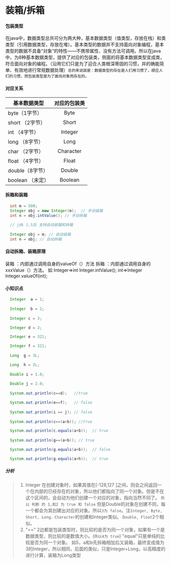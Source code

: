 # 装箱/拆箱

#### 包装类型
在java中，数据类型总共可分为两大种，基本数据类型（值类型，存放在栈）和类类型（引用数据类型，存放在堆）。基本类型的数据并不支持面向对象编程，基本类型的数据不具备“对象”的特性——不携带属性、没有方法可调用。所以在java中，为8种基本数据类型，提供了对应的包装类，侧面的将基本数据类型变成类，符合面向对象的编程。（沿用它们只是为了迎合人类根深蒂固的习惯，并的确能简单、有效地进行常规数据处理）`总的来说就是：数据类型的存在是人们用习惯了，顺应人们的习惯，而包装类型是为了面向对象而存在的。`

#### 对应关系

| 基本数据类型                   | 对应的包装类 |
|  -                                      |        :-:            |
| byte（1字节）                  |    Byte            |
| short （2字节）               |    Short          |
| int  （4字节）                  |    Integer        |
| long （8字节）                |    Long           |
| char  （2字节）               |    Character    |
| float （4字节）                |    Float           |
| double（8字节）             |    Double       |
| boolean  （未定）           |    Boolean      |

#### 拆箱和装箱

```java
  int m = 500;
  Integer obj = new Integer(m);  // 手动装箱
  int n = obj.intValue(); // 手动拆箱
  
  // jdk 1.5后 支持自动装箱和拆箱
  
  Integer obj = m; // 自动装箱
  int n = obj; // 自动拆箱
```
#### 自动拆箱、装箱原理
装箱 ：内部通过调用自身的valueOf（）方法
拆箱 ：内部通过调用自身的xxxValue（）方法。
如 Integer=>int  Integer.intValue();
    int=>Integer   Integer.valueOf(int);

#### 小知识点

```java
  Integer  a = 1;
  
  Integer  b = 2;
  
  Integer c = 3;

  Integer d = 3;

  Integer e = 321;

  Integer f = 321;
  
  Long  g = 3L;

  Long  h = 2L;
  
  Double i = 1.0;
  
  Double j = 2.0;
  
  System.out.println(c==d);   //true

  System.out.println(e==f);   // false
  
  System.out.println(i == j); // false
  
  System.out.println(c==(a+b)); //true

  System.out.println(c.equals(a+b));  // true
  
  System.out.println(g==(a+b)); // true

  System.out.println(g.equals(a+b));  // false

  System.out.println(g.equals(a+h));  // true
```

##### 分析
> 1. Integer 在创建对象时，如果其值在[-128,127 ]之间，则会之间返回一个在内部的已经存在的对象，所以他们都指向了同一个对象。但是不在这个区间的，会自动为他们创建一个对应的对象，指向当然不同了。  `所以 判断 的 1,和2 为 true 和 false`  但是Double的对象在创建不同，每一个都会为其创建出对应的对象。所以`3为 false`。注`Integer, Byte, Short, Long，Character`的创建和Integer类似。 `Double, Float`2个相似。
> 2. "==" 2边都是包装类型时，则比较的是否为同一个对象，如果有一个是数据类型，则比较的是数值大小。(`所以4为 true`) "equal"只是单纯的比较是否为同一个对象。 如5，a和b先拆箱相加后又装箱，最终变成值为3的Integer，所以相同，后面的类似，只是Integer+Long，以高精度的进行计算，装箱为Long类型